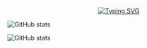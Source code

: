 <div align="center">
    <a href="https://github.com/LuccaWang404">
      <img src="https://readme-typing-svg.demolab.com?font=Fira+Code&pause=1000&width=1000&lines=console.log(%22Hello%2C%20World%22);王憨憨同学祝您今天愉快！; Lucca Wang wish you a good day!;武汉在校高中生一枚;A high school student from Wuhan, PRC;一位GitHub新人，请多指教！;A new GitHuber, please give me more advice!&center=true&size=27" alt="Typing SVG" />
    </a>
</div>

![GitHub stats](https://metrics.lecoq.io/LuccaWang404?template=classic&config.timezone=Asia%2FShanghai)

![GitHub stats](https://github-readme-stats.vercel.app/api?username=LuccaWang404&show_icons=true)

